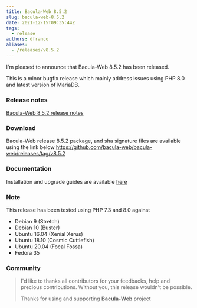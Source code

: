 ```yaml
---
title: Bacula-Web 8.5.2
slug: bacula-web-8.5.2
date: 2021-12-15T09:35:44Z
tags:
  - release
authors: dfranco
aliases:
  - /releases/v8.5.2
---
```


I'm pleased to announce that Bacula-Web 8.5.2 has been released.

<!-- truncate -->

This is a minor bugfix release which mainly address issues using PHP 8.0 and latest version of MariaDB.

### Release notes

[Bacula-Web 8.5.2 release notes](https://github.com/bacula-web/bacula-web/releases/tag/v8.5.2)

### Download

Bacula-Web release 8.5.2 package, and sha signature files are available using the link below
https://github.com/bacula-web/bacula-web/releases/tag/v8.5.2

### Documentation

Installation and upgrade guides are available [here](https://docs.bacula-web.org/en/latest/)

### Note

This release has been tested using PHP 7.3 and 8.0 against

- Debian 9 (Stretch)
- Debian 10 (Buster)
- Ubuntu 16.04 (Xenial Xerus)
- Ubuntu 18.10 (Cosmic Cuttlefish)
- Ubuntu 20.04 (Focal Fossa)
- Fedora 35

### Community

> I'd like to thanks all contributors for your feedbacks, help and precious contributions.
> Without you, this release wouldn't be possible.
>
> Thanks for using and supporting **Bacula-Web** project
